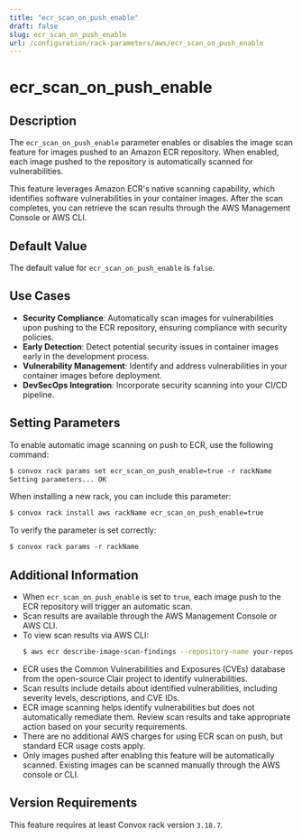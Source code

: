 ```yaml
---
title: "ecr_scan_on_push_enable"
draft: false
slug: ecr_scan_on_push_enable
url: /configuration/rack-parameters/aws/ecr_scan_on_push_enable
---
```


# ecr_scan_on_push_enable

## Description
The `ecr_scan_on_push_enable` parameter enables or disables the image scan feature for images pushed to an Amazon ECR repository. When enabled, each image pushed to the repository is automatically scanned for vulnerabilities.

This feature leverages Amazon ECR's native scanning capability, which identifies software vulnerabilities in your container images. After the scan completes, you can retrieve the scan results through the AWS Management Console or AWS CLI.

## Default Value
The default value for `ecr_scan_on_push_enable` is `false`.

## Use Cases
- **Security Compliance**: Automatically scan images for vulnerabilities upon pushing to the ECR repository, ensuring compliance with security policies.
- **Early Detection**: Detect potential security issues in container images early in the development process.
- **Vulnerability Management**: Identify and address vulnerabilities in your container images before deployment.
- **DevSecOps Integration**: Incorporate security scanning into your CI/CD pipeline.

## Setting Parameters
To enable automatic image scanning on push to ECR, use the following command:
```html
$ convox rack params set ecr_scan_on_push_enable=true -r rackName
Setting parameters... OK
```

When installing a new rack, you can include this parameter:
```html
$ convox rack install aws rackName ecr_scan_on_push_enable=true
```

To verify the parameter is set correctly:
```html
$ convox rack params -r rackName
```

## Additional Information
- When `ecr_scan_on_push_enable` is set to `true`, each image push to the ECR repository will trigger an automatic scan.
- Scan results are available through the AWS Management Console or AWS CLI.
- To view scan results via AWS CLI:
  ```bash
  $ aws ecr describe-image-scan-findings --repository-name your-repository-name --image-id imageTag=your-image-tag
  ```
- ECR uses the Common Vulnerabilities and Exposures (CVEs) database from the open-source Clair project to identify vulnerabilities.
- Scan results include details about identified vulnerabilities, including severity levels, descriptions, and CVE IDs.
- ECR image scanning helps identify vulnerabilities but does not automatically remediate them. Review scan results and take appropriate action based on your security requirements.
- There are no additional AWS charges for using ECR scan on push, but standard ECR usage costs apply.
- Only images pushed after enabling this feature will be automatically scanned. Existing images can be scanned manually through the AWS console or CLI.

## Version Requirements
This feature requires at least Convox rack version `3.18.7`.
